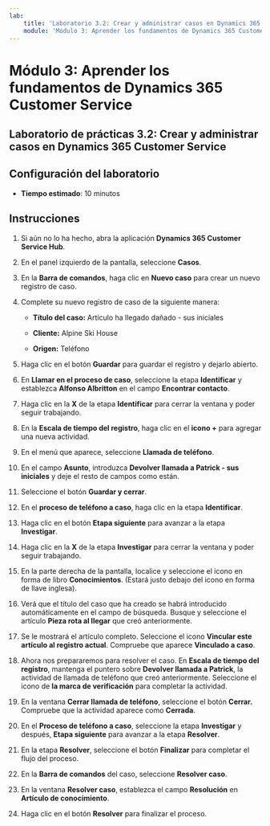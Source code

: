 ```yaml
---
lab:
    title: 'Laboratorio 3.2: Crear y administrar casos en Dynamics 365 Customer Service'
    module: 'Módulo 3: Aprender los fundamentos de Dynamics 365 Customer Service'
---
```


Módulo 3: Aprender los fundamentos de Dynamics 365 Customer Service
========================

## Laboratorio de prácticas 3.2: Crear y administrar casos en Dynamics 365 Customer Service

## Configuración del laboratorio

  - **Tiempo estimado**: 10 minutos

## Instrucciones

1. Si aún no lo ha hecho, abra la aplicación **Dynamics 365 Customer Service Hub**. 

2. En el panel izquierdo de la pantalla, seleccione **Casos**. 

3. En la **Barra de comandos**, haga clic en **Nuevo caso** para crear un nuevo registro de caso.

4. Complete su nuevo registro de caso de la siguiente manera:

	- **Título del caso:** Artículo ha llegado dañado - sus iniciales

	- **Cliente:** Alpine Ski House

	- **Origen:** Teléfono

5. Haga clic en el botón **Guardar** para guardar el registro y dejarlo abierto. 

6. En **Llamar en el proceso de caso**, seleccione la etapa **Identificar** y establezca **Alfonso Albritton** en el campo **Encontrar contacto**. 

7. Haga clic en la **X** de la etapa **Identificar** para cerrar la ventana y poder seguir trabajando. 

8. En la **Escala de tiempo del registro**, haga clic en el **icono +** para agregar una nueva actividad. 

9. En el menú que aparece, seleccione **Llamada de teléfono**.

10. En el campo **Asunto**, introduzca **Devolver llamada a Patrick - sus iniciales** y deje el resto de campos como están. 

11. Seleccione el botón **Guardar y cerrar**. 

12. En el **proceso de teléfono a caso**, haga clic en la etapa **Identificar**.

13. Haga clic en el botón **Etapa siguiente** para avanzar a la etapa **Investigar**. 

14. Haga clic en la **X** de la etapa **Investigar** para cerrar la ventana y poder seguir trabajando. 

15. En la parte derecha de la pantalla, localice y seleccione el icono en forma de libro **Conocimientos**. (Estará justo debajo del icono en forma de llave inglesa).

16. Verá que el título del caso que ha creado se habrá introducido automáticamente en el campo de búsqueda. Busque y seleccione el artículo **Pieza rota al llegar** que creó anteriormente. 

17. Se le mostrará el artículo completo. Seleccione el icono **Vincular este artículo al registro actual**. Compruebe que aparece **Vinculado a caso**. 

18. Ahora nos prepararemos para resolver el caso. En **Escala de tiempo del registro**, mantenga el puntero sobre **Devolver llamada a Patrick**, la actividad de llamada de teléfono que creó anteriormente. Seleccione el icono de **la marca de verificación** para completar la actividad. 

19. En la ventana **Cerrar llamada de teléfono**, seleccione el botón **Cerrar.** Compruebe que la actividad aparece como **Cerrada**. 

20. En el **Proceso de teléfono a caso**, seleccione la etapa **Investigar** y después, **Etapa siguiente** para avanzar a la etapa **Resolver**. 

21. En la etapa **Resolver**, seleccione el botón **Finalizar** para completar el flujo del proceso. 

22. En la **Barra de comandos** del caso, seleccione **Resolver caso**.

23. En la ventana **Resolver caso**, establezca el campo **Resolución** en **Artículo de conocimiento**. 

24. Haga clic en el botón **Resolver** para finalizar el proceso. 
